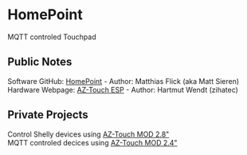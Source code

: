 # HomePoint
MQTT controled Touchpad

## Public Notes
Software GitHub: [HomePoint](https://github.com/sieren/Homepoint) - Author: Matthias Flick (aka Matt Sieren)  
Hardware Webpage: [AZ-Touch ESP](https://www.hwhardsoft.de/deutsch/projekte/arduitouch-esp/) - Author: Hartmut Wendt (zihatec)  

## Private Projects
Control Shelly devices using [AZ-Touch MOD 2.8"](https://github.com/griemide/Hardware/tree/master/Bausatz/AZ-Touch/projects/homepoint)  
MQTT controled decices using [AZ-Touch MOD 2.4"](https://github.com/griemide/Hardware/tree/master/Bausatz/AZ-Touch/projects/homepoint)  
